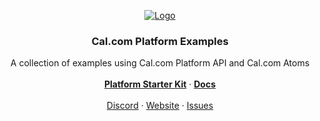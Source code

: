 <!-- PROJECT LOGO -->
<p align="center">
  <a href="https://github.com/calcom/cal.com">
   <img src="https://github.com/calcom/examples/assets/8019099/98ca43e7-ff39-459c-9582-6c4301ed8fda" alt="Logo">
  </a>

  <h3 align="center">Cal.com Platform Examples</h3>

  <p align="center">
    A collection of examples using Cal.com Platform API and Cal.com Atoms 
    <br />
    <br />
    <a href="https://go.cal.com/starter-kit"><strong>Platform Starter Kit</strong></a>
    ·
    <a href="https://cal.com/docs/platform"><strong>Docs</strong></a>
    <br />
    <br />
    <a href="https://go.cal.com/discord">Discord</a>
    ·
    <a href="https://cal.com/platform">Website</a>
    ·
    <a href="https://github.com/calcom/cal.com/issues">Issues</a>
  </p>
</p>
